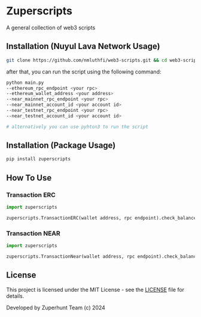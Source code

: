 # Zuperscripts

A general collection of web3 scripts

## Installation (Nuyul Lava Network Usage)

```bash
git clone https://github.com/nmluthfi/web3-scripts.git && cd web3-scripts/zuperscripts
````

after that, you can run the script using the following command:

```bash
python main.py 
--ethereum_rpc_endpoint <your rpc> 
--ethereum_wallet_address <your address> 
--near_mainnet_rpc_endpoint <your rpc> 
--near_mainnet_account_id <your account id> 
--near_testnet_rpc_endpoint <your rpc> 
--near_testnet_account_id <your account id>

# alternatively you can use pyhton3 to run the script
```

## Installation (Package Usage)

```bash
pip install zuperscripts
```

## How To Use

### Transaction ERC
```python
import zuperscripts

zuperscripts.TransactionERC(wallet address, rpc endpoint).check_balance()
```
### Transaction NEAR
```python
import zuperscripts

zuperscripts.TransactionNear(wallet address, rpc endpoint).check_balance()
```

## License
This project is licensed under the MIT License - see the [LICENSE](LICENSE) file for details.

Developed by Zuperhunt Team (c) 2024
